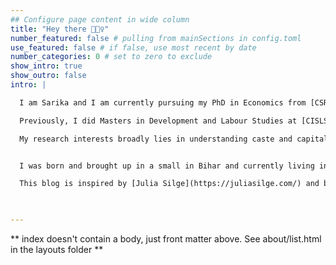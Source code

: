 ```yaml
---
## Configure page content in wide column
title: "Hey there 🙋🏽‍♀️️"
number_featured: false # pulling from mainSections in config.toml
use_featured: false # if false, use most recent by date
number_categories: 0 # set to zero to exclude
show_intro: true
show_outro: false
intro: |

  I am Sarika and I am currently pursuing my PhD in Economics from [CSRD, JNU](https://www.jnu.ac.in/sss/csrd). I have completed my MPhil in Economics from the same centre and my MPhil Dissertation was on the question of wage discrimination in the urban labour market in India. 

  Previously, I did Masters in Development and Labour Studies at [CISLS,JNU](https://www.jnu.ac.in/sss/cisls). During my masters, I was involved in two research projects, ‘Employment, Working and Livelihood Conditions of the Migrant Workers from Bihar in the Informal Sector in NCR’, and another on the oral histories of the Warli Adivasi Movement, which has been recently published as a monograph, Red Flag of the Warlis published by LeftWord. I was also involved in documenting the history of the trade union movement in the banking sector which has been published as a monograph, [Struggling for Nation Building: A Brief History of All India Bank Officers’ Confederation](https://www.aakarbooks.com/author-list.php?autid=541) published by Aakar Books. 

  My research interests broadly lies in understanding caste and capitalism in the contemporary India through Marxian Political Economy. I was one of the founding members of [Rethinking Economics - JNU](https://rejnu.com/). I have also been involved in the student movement at JNU and had served as the Vice-President of the JNU Students’ Union in 2018-19. You can find me and the material related to this website on [GitHub](https://github.com/sarika-chaudhary). 


  I was born and brought up in a small in Bihar and currently living in New Delhi, India.

  This blog is inspired by [Julia Silge](https://juliasilge.com/) and built with [blogdown](https://github.com/rstudio/blogdown) and [Hugo](https://gohugo.io/), and deployed using [Netlify](https://www.netlify.com/). My blog posts are released under a [Creative Commons Attribution-ShareAlike 4.0 International License](https://creativecommons.org/licenses/by-sa/4.0/). 

  

---
```


** index doesn't contain a body, just front matter above.
See about/list.html in the layouts folder **
